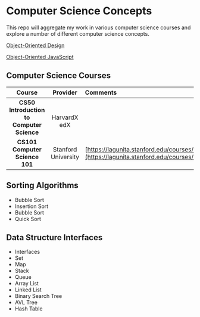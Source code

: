 # Computer Science Concepts

This repo will aggregate my work in various computer science courses and 
explore a number of different computer science concepts.

[Object-Oriented Design](https://github.com/coolinmc6/CS-concepts/blob/master/OO-design.md)

[Object-Oriented JavaScript](https://github.com/coolinmc6/CS-concepts/blob/master/OO-javascript.md)

## Computer Science Courses

| Course | Provider | Comments | Notes |
|:---:|:---:|:---|:---|
| **CS50 Introduction to Computer Science** | <br>HarvardX<br>edX | |[CS50 Notes](https://github.com/coolinmc6/CS-concepts/blob/master/CS50-Intro-to-CS/CS50-Notes.md) |
| **CS101 Computer Science 101**|Stanford University|[https://lagunita.stanford.edu/courses/Engineering/CS101/Summer2014/info](https://lagunita.stanford.edu/courses/Engineering/CS101/Summer2014/info)| |





## Sorting Algorithms
- Bubble Sort
- Insertion Sort
- Bubble Sort
- Quick Sort

## Data Structure Interfaces

- Interfaces
- Set
- Map
- Stack
- Queue
- Array List
- Linked List
- Binary Search Tree
- AVL Tree
- Hash Table